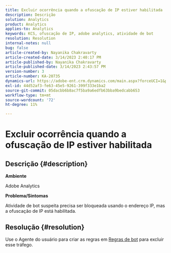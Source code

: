 ```yaml
---
title: Excluir ocorrência quando a ofuscação de IP estiver habilitada
description: Descrição
solution: Analytics
product: Analytics
applies-to: Analytics
keywords: KCS, ofuscação de IP, adobe analytics, atividade de bot
resolution: Resolution
internal-notes: null
bug: false
article-created-by: Nayanika Chakravarty
article-created-date: 3/14/2023 2:40:17 PM
article-published-by: Nayanika Chakravarty
article-published-date: 3/14/2023 2:43:57 PM
version-number: 3
article-number: KA-20735
dynamics-url: https://adobe-ent.crm.dynamics.com/main.aspx?forceUCI=1&pagetype=entityrecord&etn=knowledgearticle&id=a7314f20-76c2-ed11-83ff-6045bd006a22
exl-id: 44d52af3-fe63-45e5-9261-399f333e1ba2
source-git-commit: 05dacbb6b8ac7f5ba9a6edfb63bba9bedcabb653
workflow-type: tm+mt
source-wordcount: '72'
ht-degree: 11%

---
```


# Excluir ocorrência quando a ofuscação de IP estiver habilitada

## Descrição {#description}


<b>Ambiente</b>

Adobe Analytics

<b>Problema/Sintomas</b>

Atividade de bot suspeita precisa ser bloqueada usando o endereço IP, mas a ofuscação de IP está habilitada.


## Resolução {#resolution}


Use o Agente do usuário para criar as regras em [Regras de bot](https://experienceleague.adobe.com/docs/analytics/admin/admin-tools/manage-report-suites/edit-report-suite/report-suite-general/bot-removal/bot-rules.html?lang=en) para excluir esse tráfego.

